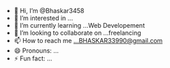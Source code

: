 - 👋 Hi, I’m @Bhaskar3458
- 👀 I’m interested in ...
- 🌱 I’m currently learning ...Web Developement
- 💞️ I’m looking to collaborate on ...freelancing
- 📫 How to reach me ...BHASKAR33990@gmail.com
- 😄 Pronouns: ...
- ⚡ Fun fact: ...

<!---
Bhaskar3458/Bhaskar3458 is a ✨ special ✨ repository because its `README.md` (this file) appears on your GitHub profile.
You can click the Preview link to take a look at your changes.
--->
